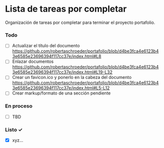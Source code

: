 # Lista de tareas por completar

Organización de tareas por completar para terminar el proyecto portafolio.

### Todo

- [ ] Actualizar el título del documento
      https://github.com/robertaschroeder/portafolio/blob/d4be3fca4e6123b43e6585e23696394f117cc37e/index.html#L8
- [ ] Enlazar documentos
      https://github.com/robertaschroeder/portafolio/blob/d4be3fca4e6123b43e6585e23696394f117cc37e/index.html#L19-L32
- [ ] Crear un favicon.ico y ponerlo en la cabeza del documento
      https://github.com/robertaschroeder/portafolio/blob/d4be3fca4e6123b43e6585e23696394f117cc37e/index.html#L5-L12
- [ ] Crear markup/formato de una sección pendiente

### En proceso

- [ ] TBD

### Listo ✓

- [x] xyz...
